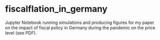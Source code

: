 # fiscalflation_in_germany
Jupyter Notebook running simulations and producing figures for my paper on the impact of fiscal policy in Germany during the pandemic on the price level (see PDF).
